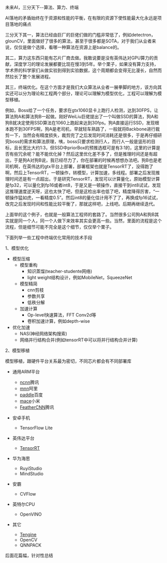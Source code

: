 未来AI，三分天下--算法、算力、终端

AI落地的矛盾始终在于资源和性能的平衡，在有限的资源下使性能最大化永远是项目落地的痛点

三分天下其一，算法已经由巨厂的巨佬们做的门槛非常低了，例如detectron，glounCV，里面做好了很多的算法，甚至于很多都是SOTA，对于我们从业者来说，仅仅是做个选择，看哪一种算法在资源上是balance的。

其二，算力这东西只能有芯片厂商去做。我敢说要是没有英伟达对GPU算力的贡献，深度学习的理论发展都要比现在慢3到5年。举个栗子，如果没有算力支持，学术界的科学家们从做实验到得到实验数据，这个周期都会变得无比漫长，自然而然拉长了整个发展进程。

其三，终端优化。在这个方面才是我们大众算法从业者一展拳脚的地方，该方向其实还可以分为理论和工程两个部分，理论可以理解为模型优化，工程可以理解为模型移植。

例如，Boss给了一个任务，要求在gtx1060显卡上跑行人检测，达到30FPS，让算法狗A和算法狗B一起做。刚好WeiLiu巨佬提出了一个叫做SSD的算法，狗A和狗B就决定使用SSD算法在1060上跑起来达到30fps。狗A直接运行SSD，发现根本跑不到30FPS啊，狗A是老司机，早就轻车熟路了，一般就将Backbone进行裁剪一下，当然会有精度损失，裁剪完了之后发现时间消耗还是很多，于是再仔细研究boss的需求和算法原理，咦，boss只要求检测行人，而行人一般是竖形的目标，且长宽比大约1:3，但SSD中priorBox的预推选框可是有3:1的，这里的计算是否有些冗余呢？能不能优化掉？然后这里优化差不多了，但是推理时间还是有超出，于是狗A对狗B说，我已经尽力了，你在部署的时候再想想办法吧。狗B也是老司机啊，在英伟达的gtx平台上部署，部署框架也就是TensorRT了，没得跑了啊，然后上TensorRT，一顿操作，转模型，计算加速，多线程。部署之后发现推理时间还是有一点超出，于是研究TensorRT，发现可以计算量化，原始模型计算是fp32，可以量化到fp16或者int8，于是又是一顿操作，直接干到int8试试，发现这推理速度逆天呀，这也太快了吧，但是这检出率也低了吧，精度降得厉害，“一顿操作猛如虎，一看精度0.5”。然后int8的量化估计用不了了，再换成fp16试试，改完之后发现时间和性能比较平衡了，那就这样吧，上线吧。后期再继续迭代。

上面举的这个例子，也就是一般算法工程师的套路了。当然很多公司狗A和狗B其实就是同一个人，同一个人做下来效率其实会更高一些。当然，里面的流程是这个流程，但是细节可能不完全是这个细节，仅仅举个栗子。

下面列举一些工程中终端优化常用的技术手段

1、模型优化

- 模型压缩
  - 模型重构
    - 知识蒸馏(teacher-studente网络)
    - light weight结构设计，例如MobileNet，SqueezeNet
  - 模型精简
    - cnn剪枝
    - 参数共享
    - 低秩分解
  - 加速计算
    - Op-level快速算法，FFT Conv2d等
    - 卷积加速计算，例如depth-wise
- 优化加速
  - NAS(神经网络架构搜索)
  - 网络并行结构合并(例如tensorRT中可以将并行结构合并计算)

2、模型移植

模型移植，跟硬件平台关系最为密切，不同芯片都会有不同部署库

- 通用ARM平台
  - [ncnn](https://github.com/Tencent/ncnn)腾讯
  - [mnn](https://github.com/alibaba/MNN)阿里
  - [paddle](https://github.com/PaddlePaddle/Paddle)百度
  - [mace](https://github.com/XiaoMi/mace)小米
  - [FeatherCNN](https://github.com/Tencent/FeatherCNN)腾讯

- 安卓手机
  - TensorFlow Lite
- 英伟达平台
  - [TensorRT](https://github.com/NVIDIA/TensorRT)
- 华为海思
  - RuyiStudio
  - MindStudio
- 安霸
  - CVFlow
- 英特尔CPU
  - OpenVINO
- 其它
  - [Tengine](https://github.com/alibaba/tengine)
  - OpenCV
  - QNNPACK

后面花篇幅，针对性总结

